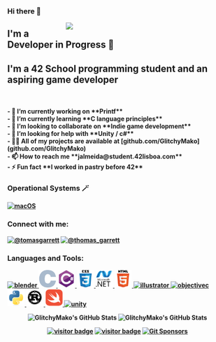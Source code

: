 ### Hi there 👋
<img align='right' src='https://media.giphy.com/media/LmNwrBhejkK9EFP504/giphy.gif' width='370"'>
<h2>I'm a Developer in Progress 🐺</h2>

<h2>I'm a 42 School programming student and an aspiring game developer</h2>
<br>
<br><strong>- 🔭 I’m currently working on **Printf**
<br><strong>- 🌱 I’m currently learning **C language principles**
<br><strong>- 👯 I’m looking to collaborate on **Indie game development**
<br><strong>- 🤝 I’m looking for help with **Unity / c#**
<br><strong>- 👨‍💻 All of my projects are available at [github.com/GlitchyMako](github.com/GlitchyMako)
<br><strong>- 📫 How to reach me **jalmeida@student.42lisboa.com**
<br><strong>- ⚡ Fun fact **I worked in pastry before 42**
</p>
 
<h3> Operational Systems 🪄</h3>
<p>
  <a href="https://www.apple.com/macos/big-sur/" target="_blank"><img alt="macOS" src="https://img.shields.io/badge/macOS-Big%20Sur-292e33?style=flat-square&logo=apple&logoColor=ffffff"></a>

<h3 align="left">Connect with me:</h3>
<p align="left">
<a href="https://twitter.com/@tomasgarrett" target="blank"><img align="center" src="https://cdn.jsdelivr.net/npm/simple-icons@3.0.1/icons/twitter.svg" alt="@tomasgarrett" height="30" width="40" /></a>
<a href="https://instagram.com/@thomas_garrett" target="blank"><img align="center" src="https://cdn.jsdelivr.net/npm/simple-icons@3.0.1/icons/instagram.svg" alt="@thomas_garrett" height="30" width="40" /></a>
</p>

<h3 align="left">Languages and Tools:</h3>
<p align="left"> <a href="https://www.blender.org/" target="_blank"> <img src="https://download.blender.org/branding/community/blender_community_badge_white.svg" alt="blender" width="40" height="40"/> </a> <a href="https://www.cprogramming.com/" target="_blank"> <img src="https://raw.githubusercontent.com/devicons/devicon/master/icons/c/c-original.svg" alt="c" width="40" height="40"/> </a> <a href="https://www.w3schools.com/cs/" target="_blank"> <img src="https://raw.githubusercontent.com/devicons/devicon/master/icons/csharp/csharp-original.svg" alt="csharp" width="40" height="40"/> </a> <a href="https://www.w3schools.com/css/" target="_blank"> <img src="https://raw.githubusercontent.com/devicons/devicon/master/icons/css3/css3-original-wordmark.svg" alt="css3" width="40" height="40"/> </a> <a href="https://dotnet.microsoft.com/" target="_blank"> <img src="https://raw.githubusercontent.com/devicons/devicon/master/icons/dot-net/dot-net-original-wordmark.svg" alt="dotnet" width="40" height="40"/> </a> <a href="https://www.w3.org/html/" target="_blank"> <img src="https://raw.githubusercontent.com/devicons/devicon/master/icons/html5/html5-original-wordmark.svg" alt="html5" width="40" height="40"/> </a> <a href="https://www.adobe.com/in/products/illustrator.html" target="_blank"> <img src="https://www.vectorlogo.zone/logos/adobe_illustrator/adobe_illustrator-icon.svg" alt="illustrator" width="40" height="40"/> </a> <a href="https://developer.apple.com/library/archive/documentation/Cocoa/Conceptual/ProgrammingWithObjectiveC/Introduction/Introduction.html" target="_blank"> <img src="https://www.vectorlogo.zone/logos/apple_objectivec/apple_objectivec-icon.svg" alt="objectivec" width="40" height="40"/> </a> <a href="https://www.python.org" target="_blank"> <img src="https://raw.githubusercontent.com/devicons/devicon/master/icons/python/python-original.svg" alt="python" width="40" height="40"/> </a> <a href="https://www.rust-lang.org" target="_blank"> <img src="https://raw.githubusercontent.com/devicons/devicon/master/icons/rust/rust-plain.svg" alt="rust" width="40" height="40"/> </a> <a href="https://developer.apple.com/swift/" target="_blank"> <img src="https://raw.githubusercontent.com/devicons/devicon/master/icons/swift/swift-original.svg" alt="swift" width="40" height="40"/> </a> <a href="https://unity.com/" target="_blank"> <img src="https://www.vectorlogo.zone/logos/unity3d/unity3d-icon.svg" alt="unity" width="40" height="40"/> </a> </p>

<p align="center">
    <img alt="GlitchyMako's GitHub Stats" src="https://github-readme-stats.itsanuness.vercel.app/api?username=GlitchyMako&show_icons=true&hide_border=true&theme=midnight-cyan&locale=en" />
    <img alt="GlitchyMako's GitHub Stats" src="https://github-readme-stats.itsanuness.vercel.app/api/top-langs/?username=GlitchyMako&theme=midnight-cyan&line_height=27&layout=compact" />
</p>

<p  align="center">
  <a href="https://github.com/GlitchyMako/" target="_blank"><img src="https://img.shields.io/github/followers/glitchymako?style=social" alt="visitor badge"/></a>
  <a href="https://github.com/GlitchyMako/" target="_blank"><img src="https://visitor-badge.glitch.me/badge?page_id=glitchymako.glitchymako" alt="visitor badge"/></a>
  <a href="https://github.com/sponsors/GlitchyMako/"><img src="https://img.shields.io/badge/Sponsors--_.svg?style=social&logo=github&logoColor=24292e" alt="Git Sponsors"></a>
</p>
